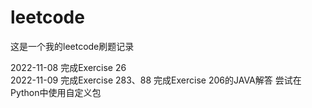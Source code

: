 # leetcode
这是一个我的leetcode刷题记录

2022-11-08
完成Exercise 26
<br/>
2022-11-09
完成Exercise 283、88
完成Exercise 206的JAVA解答
尝试在Python中使用自定义包
